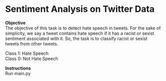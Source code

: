# Sentiment Analysis on Twitter Data

**Objective**<br>
The objective of this task is to detect hate speech in tweets. For the sake of simplicity, we say a tweet contains hate speech if it has a racist or sexist sentiment associated with it. So, the task is to classify racist or sexist tweets from other tweets.

Class 1: Hate Speech <br>
Class 0: Not Hate Speech

**Instructions**<br>
Run main.py
